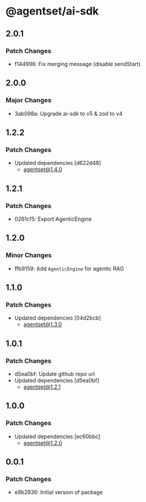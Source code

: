 # @agentset/ai-sdk

## 2.0.1

### Patch Changes

- f144996: Fix merging message (disable sendStart)

## 2.0.0

### Major Changes

- 3ab098a: Upgrade ai-sdk to v5 & zod to v4

## 1.2.2

### Patch Changes

- Updated dependencies [d622d48]
  - agentset@1.4.0

## 1.2.1

### Patch Changes

- 0261cf5: Export AgenticEngine

## 1.2.0

### Minor Changes

- ffb9159: Add `AgenticEngine` for agentic RAG

## 1.1.0

### Patch Changes

- Updated dependencies [04d2bcb]
  - agentset@1.3.0

## 1.0.1

### Patch Changes

- d5ea0bf: Update github repo url
- Updated dependencies [d5ea0bf]
  - agentset@1.2.1

## 1.0.0

### Patch Changes

- Updated dependencies [ec60bbc]
  - agentset@1.2.0

## 0.0.1

### Patch Changes

- e9b2836: Initial version of package
